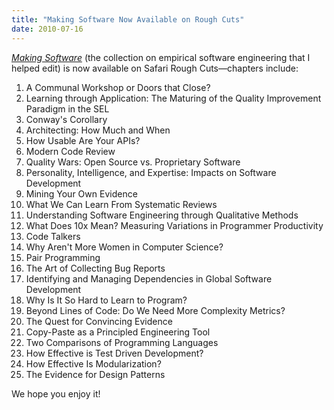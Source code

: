 ```yaml
---
title: "Making Software Now Available on Rough Cuts"
date: 2010-07-16
---
```

<a href="http://my.safaribooksonline.com/9780596808310"><em>Making Software</em></a> (the collection on empirical software engineering that I helped edit) is now available on Safari Rough Cuts—chapters include:
<ol>
  <li>A Communal Workshop or Doors that Close?</li>
  <li>Learning through Application: The Maturing of the Quality Improvement Paradigm in the SEL</li>
  <li>Conway's Corollary</li>
  <li>Architecting: How Much and When</li>
  <li>How Usable Are Your APIs?</li>
  <li>Modern Code Review</li>
  <li>Quality Wars: Open Source vs. Proprietary Software</li>
  <li>Personality, Intelligence, and Expertise: Impacts on Software Development</li>
  <li>Mining Your Own Evidence</li>
  <li>What We Can Learn From Systematic Reviews</li>
  <li>Understanding Software Engineering through Qualitative Methods</li>
  <li>What Does 10x Mean? Measuring Variations in Programmer Productivity</li>
  <li>Code Talkers</li>
  <li>Why Aren't More Women in Computer Science?</li>
  <li>Pair Programming</li>
  <li>The Art of Collecting Bug Reports</li>
  <li>Identifying and Managing Dependencies in Global Software Development</li>
  <li>Why Is It So Hard to Learn to Program?</li>
  <li>Beyond Lines of Code: Do We Need More Complexity Metrics?</li>
  <li>The Quest for Convincing Evidence</li>
  <li>Copy-Paste as a Principled Engineering Tool</li>
  <li>Two Comparisons of Programming Languages</li>
  <li>How Effective is Test Driven Development?</li>
  <li>How Effective Is Modularization?</li>
  <li>The Evidence for Design Patterns</li>
</ol>
We hope you enjoy it!
